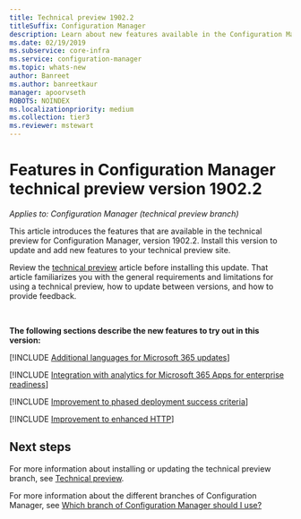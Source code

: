```yaml
---
title: Technical preview 1902.2
titleSuffix: Configuration Manager
description: Learn about new features available in the Configuration Manager technical preview branch version 1902.2.
ms.date: 02/19/2019
ms.subservice: core-infra
ms.service: configuration-manager
ms.topic: whats-new
author: Banreet
ms.author: banreetkaur
manager: apoorvseth
ROBOTS: NOINDEX
ms.localizationpriority: medium
ms.collection: tier3
ms.reviewer: mstewart
---
```


# Features in Configuration Manager technical preview version 1902.2

*Applies to: Configuration Manager (technical preview branch)*

This article introduces the features that are available in the technical preview for Configuration Manager, version 1902.2. Install this version to update and add new features to your technical preview site.

Review the [technical preview](../technical-preview.md) article before installing this update. That article familiarizes you with the general requirements and limitations for using a technical preview, how to update between versions, and how to provide feedback.


<!--  Known Issues Template
## Known issues

[!INCLUDE [known issue title](includes/known-issue-bugid.md)]

-->



<br>

**The following sections describe the new features to try out in this version:**


[!INCLUDE [Additional languages for Microsoft 365 updates](includes/1902-2/3555955.md)]

[!INCLUDE [Integration with analytics for Microsoft 365 Apps for enterprise readiness](includes/1902-2/3735402.md)]

[!INCLUDE [Improvement to phased deployment success criteria](includes/1902-2/3555946.md)]

[!INCLUDE [Improvement to enhanced HTTP](includes/1902-2/3798957.md)]



## Next steps

For more information about installing or updating the technical preview branch, see [Technical preview](../technical-preview.md).

For more information about the different branches of Configuration Manager, see [Which branch of Configuration Manager should I use?](../../understand/which-branch-should-i-use.md)
